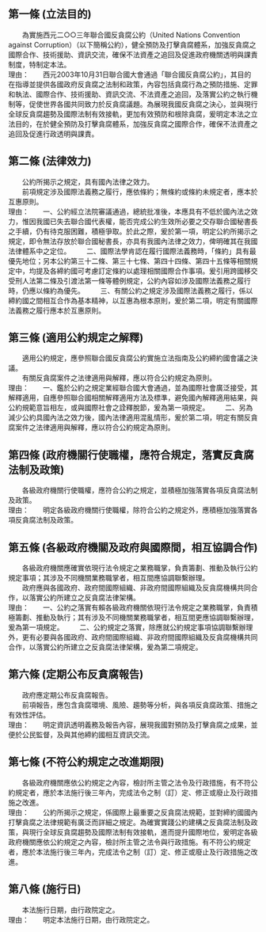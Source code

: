 第一條 (立法目的)
-----------------
　　為實施西元二○○三年聯合國反貪腐公約（United Nations Convention against Corruption）（以下簡稱公約），健全預防及打擊貪腐體系，加強反貪腐之國際合作、技術援助、資訊交流，確保不法資產之追回及促進政府機關透明與課責制度，特制定本法。  
理由：　　西元2003年10月31日聯合國大會通過「聯合國反貪腐公約」，其目的在指導並提供各國政府反貪腐之法制和政策，內容包括貪腐行為之預防措施、定罪和執法、國際合作、技術援助、資訊交流、不法資產之追回，及落實公約之執行機制等，促使世界各國共同致力於反貪腐議題。為展現我國反貪腐之決心，並與現行全球反貪腐趨勢及國際法制有效接軌，更加有效預防和根除貪腐，爰明定本法之立法目的，在於健全預防及打擊貪腐體系，加強反貪腐之國際合作，確保不法資產之追回及促進行政透明與課責。

第二條 (法律效力)
-----------------
　　公約所揭示之規定，具有國內法律之效力。  
　　前項規定涉及國際法義務之履行，應依條約；無條約或條約未規定者，應本於互惠原則。  
理由：　　一、公約經立法院審議通過，總統批准後，本應具有不低於國內法之效力，惟因我國已失去聯合國代表權，能否完成公約生效所必要之交存聯合國秘書長之手續，仍有待克服困難，積極爭取。於此之際，爰於第一項，明定公約所揭示之規定，即令無法存放於聯合國秘書長，亦具有我國內法律之效力，俾明確其在我國法律體系中之定位。
　　二、國際法學肯認在履行國際法義務時，「條約」具有最優先地位；另本公約第三十二條、第三十七條、第四十四條、第四十五條等相關規定中，均提及各締約國可考慮訂定條約以處理相關國際合作事項。爰引用跨國移交受刑人法第二條及引渡法第一條等體例規定，公約內容如涉及國際法義務之履行時，仍應以條約為優先。
　　三、有關公約之規定涉及國際法義務之履行，係以締約國之間相互合作為基本精神，以互惠為根本原則，爰於第二項，明定有關國際法義務之履行應本於互惠原則。

第三條 (適用公約規定之解釋)
---------------------------
　　適用公約規定，應參照聯合國反貪腐公約實施立法指南及公約締約國會議之決議。  
　　有關反貪腐案件之法律適用與解釋，應以符合公約規定為原則。  
理由：　　一、鑑於公約之規定業經聯合國大會通過，並為國際社會廣泛接受，其解釋適用，自應參照聯合國相關解釋適用方法及標準，避免國內解釋適用結果，與公約規範意旨相左，或與國際社會之詮釋脫節，爰為第一項規定。
　　二、另為減少公約具國內法之效力後，國內法律適用混亂情形，爰於第二項，明定有關反貪腐案件之法律適用與解釋，應以符合公約規定為原則。

第四條 (政府機關行使職權，應符合規定，落實反貪腐法制及政策)
-----------------------------------------------------------
　　各級政府機關行使職權，應符合公約之規定，並積極加強落實各項反貪腐法制及政策。  
理由：　　明定各級政府機關行使職權，除符合公約之規定外，應積極加強落實各項反貪腐法制及政策。

第五條 (各級政府機關及政府與國際間，相互協調合作)
-------------------------------------------------
　　各級政府機關應確實依現行法令規定之業務職掌，負責籌劃、推動及執行公約規定事項；其涉及不同機關業務職掌者，相互間應協調聯繫辦理。  
　　政府應與各國政府、政府間國際組織、非政府間國際組織及反貪腐機構共同合作，以落實公約所建立之反貪腐法律架構。  
理由：　　一、公約之落實有賴各級政府機關依現行法令規定之業務職掌，負責積極籌劃、推動及執行；其有涉及不同機關業務職掌者，相互間更應協調聯繫辦理，爰為第一項規定。
　　二、公約規定之落實，除應就公約規定事項協調聯繫辦理外，更有必要與各國政府、政府間國際組織、非政府間國際組織及反貪腐機構共同合作，以落實公約所建立之反貪腐法律架構，爰為第二項規定。

第六條 (定期公布反貪腐報告)
---------------------------
　　政府應定期公布反貪腐報告。  
　　前項報告，應包含貪腐環境、風險、趨勢等分析，與各項反貪腐政策、措施之有效性評估。  
理由：　　明定資訊透明義務及報告內容，展現我國對預防及打擊貪腐之成果，並便於公民監督，及與其他締約國相互資訊交流。

第七條 (不符公約規定之改進期限)
-------------------------------
　　各級政府機關應依公約規定之內容，檢討所主管之法令及行政措施，有不符公約規定者，應於本法施行後三年內，完成法令之制（訂）定、修正或廢止及行政措施之改進。  
理由：　　公約所揭示之規定，係國際上最重要之反貪腐法規範，並對締約國國內打擊貪腐之法律規範有廣泛而詳細之規定。為確實實踐公約建構之反貪腐法制及政策，與現行全球反貪腐趨勢及國際法制有效接軌，進而提升國際地位，爰明定各級政府機關應依公約規定之內容，檢討所主管之法令與行政措施。有不符公約規定者，應於本法施行後三年內，完成法令之制（訂）定、修正或廢止及行政措施之改進。

第八條 (施行日)
---------------
　　本法施行日期，由行政院定之。  
理由：　　明定本法施行日期，由行政院定之。